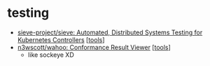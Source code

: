 # testing

- [sieve-project/sieve: Automated, Distributed Systems Testing for Kubernetes Controllers](https://github.com/sieve-project/sieve) [[tools]]
- [n3wscott/wahoo: Conformance Result Viewer](https://github.com/n3wscott/wahoo) [[tools]]
  - like sockeye XD

[//begin]: # "Autogenerated link references for markdown compatibility"
[tools]: tools.md "tools"
[//end]: # "Autogenerated link references"